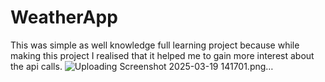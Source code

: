 # WeatherApp
This was simple as well knowledge full learning project because while making this project I realised that it helped me to gain more interest about the api  calls.
![Uploading Screenshot 2025-03-19 141701.png…]()
